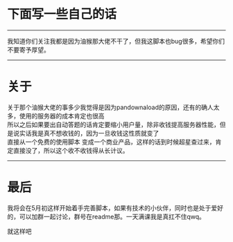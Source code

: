 # 下面写一些自己的话   
****
我知道你们关注我都是因为油猴那大佬不干了，但我这脚本也bug很多，希望你们不要寄予厚望。
****
# 关于   

关于那个油猴大佬的事多少我觉得是因为pandownaload的原因，还有的确人太多，使用的服务器的成本肯定也很高   
所以之后如果要出自动答题的话肯定要缩小用户量，除非收钱提高服务器性能，但是说实话我是真不想收钱的，因为一旦收钱这性质就变了   
直接从一个免费的使用脚本 变成一个商业产品，这样的话到时候超星查过来，肯定直接没了，所以这个收不收钱得从长计议。

****
# 最后   
我将会在5月初这样开始着手完善脚本，如果有技术的小伙伴，同时也是处于爱好的，可以加群一起讨论，群号在readme那。一天满课我是真扛不住qwq。

就这样吧
